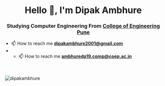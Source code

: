 <h1 align="center">Hello 👋, I'm Dipak Ambhure</h1>
<h3 align="center">Studying Computer Engineering From <a href="https://www.coep.org.in" >College of Engineering Pune</a></h3>

- 📫 How to reach me **dipakambhure2001@gmail.com**
- - 📫 How to reach me **ambhuredp19.comp@coep.ac.in**


<br>

<p>&nbsp;<img align="center" src="https://github-readme-stats.vercel.app/api?username=dipakambhure&show_icons=true&locale=en" alt="dipakambhure" /></p>
